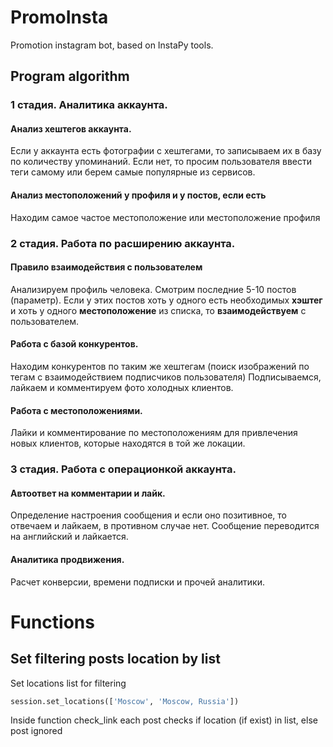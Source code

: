 # PromoInsta
Promotion instagram bot, based on InstaPy tools.

## Program algorithm

### 1 стадия. Аналитика аккаунта.

#### Анализ хештегов аккаунта.
Если у аккаунта есть фотографии с хештегами, то записываем их в базу по количеству упоминаний.
Если нет, то просим пользователя ввести теги самому или берем самые популярные из сервисов.

#### Анализ местоположений у профиля и у постов, если есть
Находим самое частое местоположение или местоположение профиля

### 2 стадия. Работа по расширению аккаунта.

#### Правило взаимодействия с пользователем

Анализируем профиль человека.
Смотрим последние 5-10 постов (параметр).
Если у этих постов хоть у одного есть необходимых **хэштег** и хоть у одного **местоположение** из списка, то **взаимодействуем** с пользователем.

#### Работа с базой конкурентов.
Находим конкурентов по таким же хештегам (поиск изображений по тегам с взаимодействием подписчиков пользователя)
Подписываемся, лайкаем и комментируем фото холодных клиентов.



#### Работа с местоположениями.

Лайки и комментирование по местоположениям для привлечения новых клиентов, которые находятся в той же локации.

### 3 стадия. Работа с операционкой аккаунта.

#### Автоответ на комментарии и лайк.
Определение настроения сообщения и если оно позитивное, то отвечаем и лайкаем, в противном случае нет.
Сообщение переводится на английский и лайкается.

#### Аналитика продвижения.
Расчет конверсии, времени подписки и прочей аналитики.





# Functions

## Set filtering posts location by list
Set locations list for filtering

```python
session.set_locations(['Moscow', 'Moscow, Russia'])
```

Inside function check_link each post checks if location (if exist) in list, else post ignored